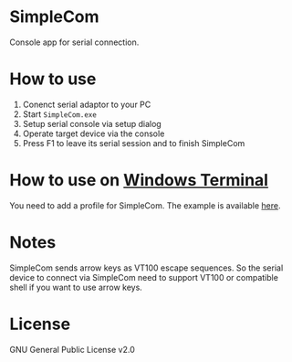 # SimpleCom

Console app for serial connection.

# How to use

1. Conenct serial adaptor to your PC
2. Start `SimpleCom.exe`
3. Setup serial console via setup dialog
4. Operate target device via the console
5. Press F1 to leave its serial session and to finish SimpleCom

# How to use on [Windows Terminal](https://github.com/microsoft/terminal)

You need to add a profile for SimpleCom. The example is available [here](WindowsTerminal-setting-example/profile.json).

# Notes

SimpleCom sends arrow keys as VT100 escape sequences. So the serial device to connect via SimpleCom need to support VT100 or compatible shell if you want to use arrow keys.

# License

GNU General Public License v2.0
